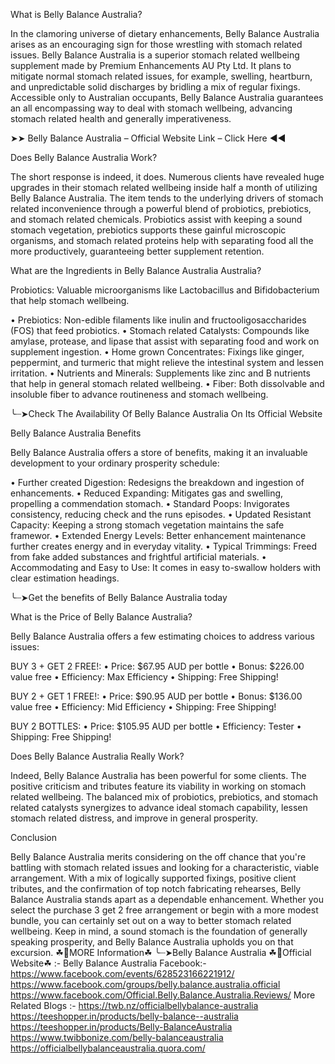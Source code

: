
What is Belly Balance Australia?

In the clamoring universe of dietary enhancements, Belly Balance Australia arises as an encouraging sign for those wrestling with stomach related issues. Belly Balance Australia is a superior stomach related wellbeing supplement made by Premium Enhancements AU Pty Ltd. It plans to mitigate normal stomach related issues, for example, swelling, heartburn, and unpredictable solid discharges by bridling a mix of regular fixings. Accessible only to Australian occupants, Belly Balance Australia guarantees an all encompassing way to deal with stomach wellbeing, advancing stomach related health and generally imperativeness.

➤➤ Belly Balance Australia – Official Website Link – Click Here ◀◀

Does Belly Balance Australia Work?

The short response is indeed, it does. Numerous clients have revealed huge upgrades in their stomach related wellbeing inside half a month of utilizing Belly Balance Australia. The item tends to the underlying drivers of stomach related inconvenience through a powerful blend of probiotics, prebiotics, and stomach related chemicals. Probiotics assist with keeping a sound stomach vegetation, prebiotics supports these gainful microscopic organisms, and stomach related proteins help with separating food all the more productively, guaranteeing better supplement retention.


What are the Ingredients in Belly Balance Australia Australia?

Probiotics: Valuable microorganisms like Lactobacillus and Bifidobacterium that help stomach wellbeing.

•	Prebiotics: Non-edible filaments like inulin and fructooligosaccharides (FOS) that feed probiotics.
•	Stomach related Catalysts: Compounds like amylase, protease, and lipase that assist with separating food and work on supplement ingestion.
•	Home grown Concentrates: Fixings like ginger, peppermint, and turmeric that might relieve the intestinal system and lessen irritation.
•	Nutrients and Minerals: Supplements like zinc and B nutrients that help in general stomach related wellbeing.
•	Fiber: Both dissolvable and insoluble fiber to advance routineness and stomach wellbeing.

╰┈➤Check The Availability Of Belly Balance Australia On Its Official Website

Belly Balance Australia Benefits

Belly Balance Australia offers a store of benefits, making it an invaluable development to your ordinary prosperity schedule:

•	Further created Digestion: Redesigns the breakdown and ingestion of enhancements.
•	Reduced Expanding: Mitigates gas and swelling, propelling a commendation stomach.
•	Standard Poops: Invigorates consistency, reducing check and the runs episodes.
•	Updated Resistant Capacity: Keeping a strong stomach vegetation maintains the safe framewor.
•	Extended Energy Levels: Better enhancement maintenance further creates energy and in everyday vitality.
•	Typical Trimmings: Freed from fake added substances and frightful artificial materials.
•	Accommodating and Easy to Use: It comes in easy to-swallow holders with clear estimation headings.


╰┈➤Get the benefits of Belly Balance Australia today

What is the Price of Belly Balance Australia?

Belly Balance Australia offers a few estimating choices to address various issues:

BUY 3 + GET 2 FREE!:
•	Price: $67.95 AUD per bottle
•	Bonus: $226.00 value free
•	Efficiency: Max Efficiency
•	Shipping: Free Shipping!

BUY 2 + GET 1 FREE!:
•	Price: $90.95 AUD per bottle
•	Bonus: $136.00 value free
•	Efficiency: Mid Efficiency
•	Shipping: Free Shipping!

BUY 2 BOTTLES:
•	Price: $105.95 AUD per bottle
•	Efficiency: Tester
•	Shipping: Free Shipping!


Does Belly Balance Australia Really Work?

Indeed, Belly Balance Australia has been powerful for some clients. The positive criticism and tributes feature its viability in working on stomach related wellbeing. The balanced mix of probiotics, prebiotics, and stomach related catalysts synergizes to advance ideal stomach capability, lessen stomach related distress, and improve in general prosperity.

Conclusion 

Belly Balance Australia merits considering on the off chance that you're battling with stomach related issues and looking for a characteristic, viable arrangement. With a mix of logically supported fixings, positive client tributes, and the confirmation of top notch fabricating rehearses, Belly Balance Australia stands apart as a dependable enhancement. Whether you select the purchase 3 get 2 free arrangement or begin with a more modest bundle, you can certainly set out on a way to better stomach related wellbeing. Keep in mind, a sound stomach is the foundation of generally speaking prosperity, and Belly Balance Australia upholds you on that excursion.
☘📣MORE Information☘ ╰┈➤Belly Balance Australia
☘📣Official Website☘ :-  Belly Balance Australia
Facebook:- 
https://www.facebook.com/events/628523166221912/
https://www.facebook.com/groups/belly.balance.australia.official
https://www.facebook.com/Official.Belly.Balance.Australia.Reviews/
More Related Blogs :- 
https://twb.nz/officialbellybalance-australia
https://teeshopper.in/products/belly-balance--australia
https://teeshopper.in/products/Belly-BalanceAustralia
https://www.twibbonize.com/belly-balanceaustralia
https://officialbellybalanceaustralia.quora.com/

